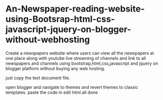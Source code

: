 # An-Newspaper-reading-website-using-Bootsrap-html-css-javascript-jquery-on-blogger-without-webhosting
Create a newspapers website where users can view all the newspapers at one place along with youtube live streaming of channels and link to all newspapers and channels using bootstrap,html,css,javascript and jquery on blogger platform without buying any web hosting.

just copy the text document file.

open blogger and navigate to themes and revert themes to classic templates.
paste the code in edit html.all done

